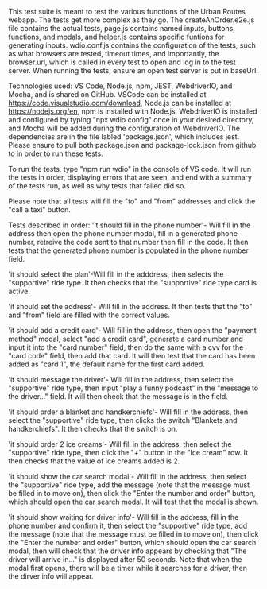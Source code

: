 This test suite is meant to test the various functions of the Urban.Routes webapp. The tests get more complex as they go. The createAnOrder.e2e.js file contains the actual tests, page.js contains named inputs, buttons, functions, and modals, and helper.js contains specific funtions for generating inputs. wdio.conf.js contains the configuration of the tests, such as what browsers are tested, timeout times, and importantly, the browser.url, which is called in every test to open and log in to the test server. When running the tests, ensure an open test server is put in baseUrl. 

Technologies used: VS Code, Node.js, npm, JEST, WebdriverIO, and Mocha, and is shared on GitHub. VSCode can be installed at https://code.visualstudio.com/download, Node.js can be installed at https://nodejs.org/en, npm is installed with Node.js, WebdriverIO is installed and configured by typing "npx wdio config" once in your desired directory, and Mocha will be added during the configuration of WebdriverIO. The dependencies are in the file labled 'package.json', which includes jest. Please ensure to pull both package.json and package-lock.json from github to in order to run these tests.

To run the tests, type "npm run wdio" in the console of VS code. It will run the tests in order, displaying errors that are seen, and end with a summary of the tests run, as well as why tests that failed did so.

Please note that all tests will fill the "to" and "from" addresses and click the "call a taxi" button.

Tests described in order:
'it should fill in the phone number'- Will fill in the address then open the phone number modal, fill in a generated phone number, retreive the code sent to that number then fill in the code. It then tests that the generated phone number is populated in the phone number field.

'it should select the plan'-Will fill in the adddress, then selects the "supportive" ride type. It then checks that the "supportive" ride type card is active.

'it should set the address'- Will fill in the address. It then tests that the "to" and "from" field are filled with the correct values.

'it should add a credit card'- Will fill in the address, then open the "payment method" modal, select "add a credit card", generate a card number and input it into the "card number" field, then do the same with a cvv for the "card code" field, then add that card. It will then test that the card has been added as "card 1", the default name for the first card added.

'it should message the driver'- Will fill in the address, then select the "supportive" ride type, then input "play a funny podcast" in the "message to the driver..." field. It will then check that the message is in the field.

'it should order a blanket and handkerchiefs'- Will fill in the address, then select the "supportive" ride type, then clicks the switch "Blankets and handkerchiefs". It then checks that the switch is on.

'it should order 2 ice creams'- Will fill in the address, then select the "supportive" ride type, then click the "+" button in the "Ice cream" row. It then checks that the value of ice creams added is 2.

'it should show the car search modal'- Will fill in the address, then select the "supportive" ride type, add the message (note that the message must be filled in to move on), then click the "Enter the number and order" button, which should open the car search modal. It will test that the modal is shown.

'it should show waiting for driver info'- Will fill in the address, fill in the phone number and confirm it, then select the "supportive" ride type, add the message (note that the message must be filled in to move on), then click the "Enter the number and order" button, which should open the car search modal, then will check that the driver info appears by checking that "The driver will arrive in..." is displayed after 50 seconds. Note that when the modal first opens, there will be a timer while it searches for a driver, then the dirver info will appear.
